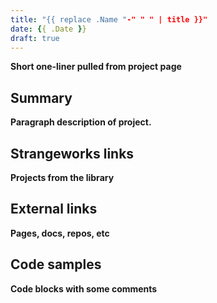 ```yaml
---
title: "{{ replace .Name "-" " " | title }}"
date: {{ .Date }}
draft: true
---
```


**Short one-liner pulled from project page**
<!--more-->
## Summary
**Paragraph description of project.**

## Strangeworks links
**Projects from the library**

## External links
**Pages, docs, repos, etc**

## Code samples
**Code blocks with some comments**